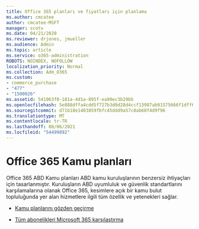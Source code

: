 ```yaml
---
title: Office 365 planları ve fiyatları için planlama
ms.author: cmcatee
author: cmcatee-MSFT
manager: scotv
ms.date: 04/21/2020
ms.reviewer: drjones, jmueller
ms.audience: Admin
ms.topic: article
ms.service: o365-administration
ROBOTS: NOINDEX, NOFOLLOW
localization_priority: Normal
ms.collection: Adm_O365
ms.custom:
- commerce_purchase
- "477"
- "1500026"
ms.assetid: 541063f0-181a-4d1a-895f-ea90ec3b29bb
ms.openlocfilehash: 5e888dffa4cdd5f727b3d0d28d4ccf13987ab91575666f1dff62c684308da06e
ms.sourcegitcommit: d71b18e1403859fbfc45ddd9a57c8ab68f4d9f96
ms.translationtype: MT
ms.contentlocale: tr-TR
ms.lasthandoff: 08/06/2021
ms.locfileid: "54499892"
---
```

# <a name="office-365-government-plans"></a>Office 365 Kamu planları

Office 365 ABD Kamu planları ABD kamu kuruluşlarının benzersiz ihtiyaçları için tasarlanmıştır. Kuruluşların ABD uyumluluk ve güvenlik standartlarını karşılamalarına olanak Office 365, kesimlere açık bir kamu bulut topluluğunda yer alan hizmetlere ilgili tüm özellik ve yetenekleri sağlar.
  
- [Kamu planlarını gözden geçirme](https://products.office.com/government/compare-office-365-government-plans)

- [Tüm abonelikleri Microsoft 365 karşılaştırma](https://products.office.com/business/compare-more-office-365-for-business-plans)